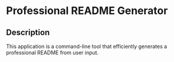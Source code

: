 # Professional README Generator

## Description

This application is a command-line tool that efficiently generates a professional README from user input.
